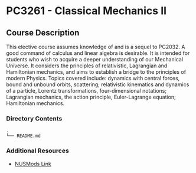 # PC3261 - Classical Mechanics II

## Course Description

This elective course assumes knowledge of and is a sequel to PC2032. A good
command of calculus and linear algebra is desirable. It is intended for students
who wish to acquire a deeper understanding of our Mechanical Universe. It
considers the principles of relativistic, Lagrangian and Hamiltonian mechanics,
and aims to establish a bridge to the principles of modern Physics. Topics
covered include: dynamics with central forces, bound and unbound orbits,
scattering; relativistic kinematics and dynamics of a particle, Lorentz
transformations, four-dimensional notations; Lagrangian mechanics, the action
principle, Euler-Lagrange equation; Hamiltonian mechanics.

### Directory Contents

```text
.
└── README.md
```

### Additional Resources

- [NUSMods Link](https://nusmods.com/courses/PC3261/classical-mechanics-ii)
